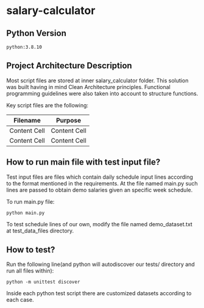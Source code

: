 # salary-calculator

## Python Version
`python:3.8.10`

## Project Architecture Description

Most script files are stored at inner salary_calculator folder.
This solution was built having in mind Clean Architecture principles.
Functional programming guidelines were also taken into account to structure functions.

Key script files are the following:

Filename      | Purpose
------------- | -------------
Content Cell  | Content Cell
Content Cell  | Content Cell


## How to run main file with test input file?

Test input files are files which contain daily schedule input lines according to the format mentioned in the requirements.
At the file named main.py such lines are passed to obtain demo salaries given an specific week schedule.

To run main.py file:

`python main.py`

To test schedule lines of our own, modify the file named demo_dataset.txt at test_data_files directory.

## How to test?

Run the following line(and python will autodiscover our tests/ directory and run all files within):

`python -m unittest discover`

Inside each python test script there are customized datasets according to each case.
